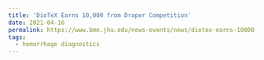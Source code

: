 ```yaml
---
title: 'DioTeX Earns 10,000 from Draper Competition'
date: 2021-04-16
permalink: https://www.bme.jhu.edu/news-events/news/diotex-earns-10000-from-draper-competition/ 
tags:
  - hemorrhage diagnostics
---
```

